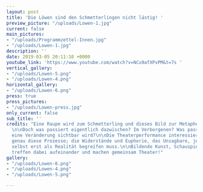 ```yaml
---
layout: post
title: 'Die Löwen sind den Schmetterlingen nicht lästig! '
preview_picture: "/uploads/Lowen-1.jpg"
current: false
main_pictures:
- "/uploads/Programmzettel-Innen.jpg"
- "/uploads/Lowen-1.jpg"
description: ''
date: 2019-03-05 20:11:10 +0000
youtube_link: 'https://www.youtube.com/watch?v=NCu9afXPvPM&t=7s '
vertical_gallery:
- "/uploads/Lowen-5.png"
- "/uploads/Lowen-4.png"
horizontal_gallery:
- "/uploads/Lowen-6.png"
press: true
press_pictures:
- "/uploads/Lowen-press.jpg"
only_current: false
sub_title: ''
credits: "Eine Raupe wird zum Schmetterling und dieses Bild zur Metapher für Veränderung.
  \n\nDoch was passiert eigentlich dazwischen? Im Verborgenen? Was passiert bevor
  eine Veränderung sichtbar wird?\n\nDie Theaterperformance interessiert sich für
  genau diese Prozesse; die Widerstände und Euphorie, das Unsagbare, jenes, das sich
  selbst erst als Realität begreifen muss.\n\nBildende Kunst, Schauspiel und Musik
  treffen dabei aufeinander und machen gemeinsam Theater!"
gallery:
- "/uploads/Lowen-6.png"
- "/uploads/Lowen-4.png"
- "/uploads/Lowen-5.png"

---
```

